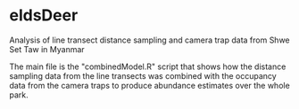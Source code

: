 # eldsDeer
Analysis of line transect distance sampling and camera trap data from Shwe Set Taw in Myanmar

The main file is the "combinedModel.R" script that shows how the distance sampling data from the line transects was combined with the occupancy data from the camera traps to produce abundance estimates over the whole park.

